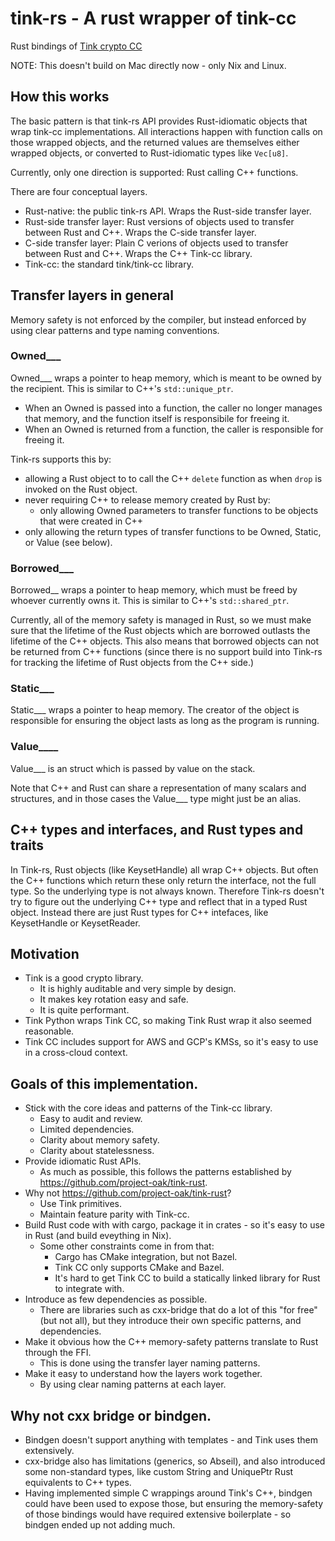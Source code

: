 # tink-rs - A rust wrapper of tink-cc

Rust bindings of [Tink crypto CC](https://github.com/tink-crypto/tink-cc.git)

NOTE: This doesn't build on Mac directly now - only Nix and Linux.

## How this works

The basic pattern is that tink-rs API provides Rust-idiomatic objects that wrap tink-cc
implementations. All interactions happen with function calls on those wrapped objects,
and the returned values are themselves either wrapped objects, or converted to
Rust-idiomatic types like `Vec[u8]`.

Currently, only one direction is supported: Rust calling C++ functions.

There are four conceptual layers.

* Rust-native: the public tink-rs API. Wraps the Rust-side transfer layer.
* Rust-side transfer layer: Rust versions of objects used to transfer between Rust and C++.
  Wraps the C-side transfer layer.
* C-side transfer layer: Plain C verions of objects used to transfer between Rust and C++.
  Wraps the C++ Tink-cc library.
* Tink-cc: the standard tink/tink-cc library.

## Transfer layers in general

Memory safety is not enforced by the compiler, but instead enforced by using clear
patterns and type naming conventions.

### Owned___

Owned___ wraps a pointer to heap memory, which is meant to be owned by the recipient.
This is similar to C++'s `std::unique_ptr`.

* When an Owned<x> is passed into a function, the caller no longer manages that memory,
  and the function itself is responsibile for freeing it.
* When an Owned<X> is returned from a function, the caller is responsible for freeing it.

Tink-rs supports this by:

* allowing a Rust object to to call the C++ `delete` function as when `drop` is invoked on
  the Rust object. 
* never requiring C++ to release memory created by Rust by:
  * only allowing Owned parameters to transfer functions to be objects that were created in C++
* only allowing the return types of transfer functions to be Owned, Static, or Value (see below).

### Borrowed___

Borrowed__ wraps a pointer to heap memory, which must be freed by whoever currently owns it.
This is similar to C++'s `std::shared_ptr`.

Currently, all of the memory safety is managed in Rust, so we must make sure that the lifetime
of the Rust objects which are borrowed outlasts the lifetime of the C++ objects. This also
means that borrowed objects can not be returned from C++ functions (since there is no 
support build into Tink-rs for tracking the lifetime of Rust objects from the C++ side.)

### Static___

Static___ wraps a pointer to heap memory. The creator of the object is responsible for ensuring
the object lasts as long as the program is running.

### Value____

Value___ is an struct which is passed by value on the stack.

Note that C++ and Rust can share a representation of many scalars and structures, and
in those cases the Value___ type might just be an alias.


## C++ types and interfaces, and Rust types and traits

In Tink-rs, Rust objects (like KeysetHandle) all wrap C++ objects. But often the C++ functions
which return these only return the interface, not the full type. So the underlying type is not
always known. Therefore Tink-rs doesn't try to figure out the underlying C++ type and reflect that
in a typed Rust object. Instead there are just Rust types for C++ intefaces, like KeysetHandle or
KeysetReader.

## Motivation

* Tink is a good crypto library.
    * It is highly auditable and very simple by design.
    * It makes key rotation easy and safe.
    * It is quite performant.
* Tink Python wraps Tink CC, so making Tink Rust wrap it also seemed reasonable.
* Tink CC includes support for AWS and GCP's KMSs, so it's easy to use in a cross-cloud context.

## Goals of this implementation.

* Stick with the core ideas and patterns of the Tink-cc library.
  * Easy to audit and review.
  * Limited dependencies.
  * Clarity about memory safety.
  * Clarity about statelessness.
* Provide idiomatic Rust APIs.
  * As much as possible, this follows the patterns established by https://github.com/project-oak/tink-rust.
* Why not https://github.com/project-oak/tink-rust?
  * Use Tink primitives.
  * Maintain feature parity with Tink-cc.
* Build Rust code with with cargo, package it in crates - so it's easy to use in Rust (and build eveything in Nix).
  * Some other constraints come in from that:
    * Cargo has CMake integration, but not Bazel.
    * Tink CC only supports CMake and Bazel.
    * It's hard to get Tink CC to build a statically linked library for Rust to integrate with.
* Introduce as few dependencies as possible.
  * There are libraries such as cxx-bridge that do a lot of this "for free" (but not all), but 
    they introduce their own specific patterns, and dependencies.
* Make it obvious how the C++ memory-safety patterns translate to Rust through the FFI.
  * This is done using the transfer layer naming patterns.
* Make it easy to understand how the layers work together.
  * By using clear naming patterns at each layer.


## Why not cxx bridge or bindgen.

* Bindgen doesn't support anything with templates - and Tink uses them extensively.
* cxx-bridge also has limitations (generics, so Abseil), and also introduced some non-standard
  types, like custom String and UniquePtr Rust equivalents to C++ types.
* Having implemented simple C wrappings around Tink's C++, bindgen could have been used to
  expose those, but ensuring the memory-safety of those bindings would have required extensive
  boilerplate - so bindgen ended up not adding much.